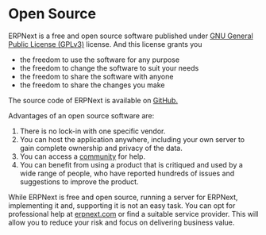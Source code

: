 
# Open Source


ERPNext is a free and open source software published under [GNU General Public License (GPLv3)](https://www.gnu.org/licenses/gpl-3.0.en.html) license. And this license grants you 


* the freedom to use the software for any purpose
* the freedom to change the software to suit your needs
* the freedom to share the software with anyone
* the freedom to share the changes you make


The source code of ERPNext is available on [GitHub.](https://github.com/frappe/erpnext)


Advantages of an open source software are:


1. There is no lock-in with one specific vendor.
2. You can host the application anywhere, including your own server to gain complete ownership and privacy of the data.
3. You can access a [community](https://discuss.erpnext.com/) for help.
4. You can benefit from using a product that is critiqued and used by a wide range of people, who have reported hundreds of issues and suggestions to improve the product.


While ERPNext is free and open source, running a server for ERPNext, implementing it and, supporting it is not an easy task. You can opt for professional help at [erpnext.com](https://erpnext.com/) or find a suitable service provider. This will allow you to reduce your risk and focus on delivering business value.


